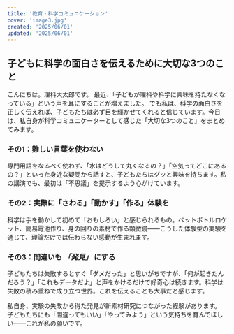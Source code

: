 ```yaml
---
title: '教育・科学コミュニケーション'
cover: 'image3.jpg'
created: '2025/06/01'
updated: '2025/06/01'
---
```


## 子どもに科学の面白さを伝えるために大切な3つのこと

こんにちは。理科大太郎です。
最近、「子どもが理科や科学に興味を持たなくなっている」という声を耳にすることが増えました。
でも私は、科学の面白さを正しく伝えれば、子どもたちは必ず目を輝かせてくれると信じています。今日は、私自身が科学コミュニケーターとして感じた「大切な3つのこと」をまとめてみます。

### その1：難しい言葉を使わない
専門用語をなるべく使わず、「水はどうして丸くなるの？」「空気ってどこにあるの？」といった身近な疑問から話すと、子どもたちはグッと興味を持ちます。私の講演でも、最初は「不思議」を提示するよう心がけています。

### その2：実際に「さわる」「動かす」「作る」体験を
科学は手を動かして初めて「おもしろい」と感じられるもの。ペットボトルロケット、簡易電池作り、身の回りの素材で作る顕微鏡——こうした体験型の実験を通じて、理論だけでは伝わらない感動が生まれます。

### その3：間違いも *「発見」* にする
子どもたちは失敗するとすぐ「ダメだった」と思いがちですが、「何が起きたんだろう？」「これもデータだよ」と声をかけるだけで好奇心は続きます。科学は失敗の積み重ねで成り立つ世界。これを伝えることも大事だと感じます。

私自身、実験の失敗から得た発見が新素材研究につながった経験があります。
子どもたちにも「間違ってもいい」「やってみよう」という気持ちを育んでほしい——これが私の願いです。